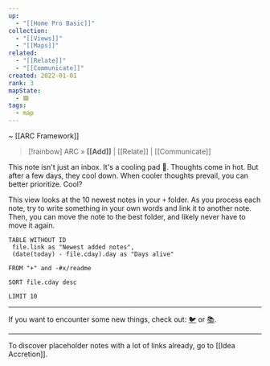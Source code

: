 ```yaml
---
up:
  - "[[Home Pro Basic]]"
collection:
  - "[[Views]]"
  - "[[Maps]]"
related:
  - "[[Relate]]"
  - "[[Communicate]]"
created: 2022-01-01
rank: 3
mapState:
  - 🟩
tags:
  - map
---
```

~ [[ARC Framework]] 

> [!rainbow] ARC » **[[Add]]** | [[Relate]] | [[Communicate]] 

This note isn't just an inbox. It's a cooling pad 🧊. Thoughts come in hot. But after a few days, they cool down. When cooler thoughts prevail, you can better prioritize. Cool? 

This view looks at the 10 newest notes in your `+` folder. As you process each note, try to write something in your own words and link it to another note.  Then, you can move the note to the best folder, and likely never have to move it again.  

``` dataview
TABLE WITHOUT ID
 file.link as "Newest added notes",
 (date(today) - file.cday).day as "Days alive"

FROM "+" and -#x/readme 

SORT file.cday desc

LIMIT 10
```


---

If you want to encounter some new things, check out: [🐦](https://www.twitter.com) or [📚](https://readwise.io/lyt/).  

---

To discover placeholder notes with a lot of links already, go to [[Idea Accretion]].
